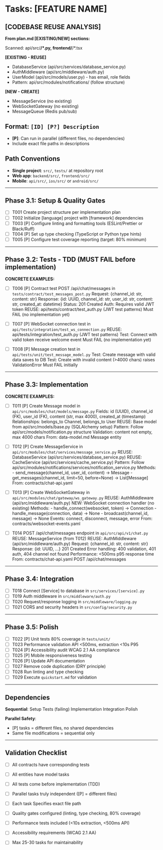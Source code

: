 ﻿# Tasks: [FEATURE NAME]

## [CODEBASE REUSE ANALYSIS]

**From plan.md [EXISTING/NEW] sections:**

Scanned: api/src/**/*.py, frontend/**/*.tsx

**[EXISTING - REUSE]**
-  DatabaseService (api/src/services/database_service.py)
-  AuthMiddleware (api/src/middleware/auth.py)
-  UserModel (api/src/models/user.py) - has email, role fields
-  Pattern: api/src/modules/notifications/ (follow structure)

**[NEW - CREATE]**
-  MessageService (no existing)
-  WebSocketGateway (no existing)
-  MessageQueue (Redis pub/sub)

## Format: `[ID] [P?] Description`
- **[P]**: Can run in parallel (different files, no dependencies)
- Include exact file paths in descriptions

## Path Conventions
- **Single project**: `src/`, `tests/` at repository root
- **Web app**: `backend/src/`, `frontend/src/`
- **Mobile**: `api/src/`, `ios/src/` or `android/src/`

---

## Phase 3.1: Setup & Quality Gates

- [ ] T001 Create project structure per implementation plan
- [ ] T002 Initialize [language] project with [framework] dependencies
- [ ] T003 [P] Configure linting and formatting tools (ESLint/Prettier or Black/Ruff)
- [ ] T004 [P] Set up type checking (TypeScript or Python type hints)
- [ ] T005 [P] Configure test coverage reporting (target: 80% minimum)

---

## Phase 3.2: Tests - TDD (MUST FAIL before implementation)

**CONCRETE EXAMPLES:**

- [ ] T006 [P] Contract test POST /api/chat/messages in `tests/contract/test_messages_post.py`
      Request: {channel_id: str, content: str}
      Response: {id: UUID, channel_id: str, user_id: str, content: str, created_at: datetime}
      Status: 201 Created
      Auth: Requires valid JWT token
      REUSE: api/tests/contract/test_auth.py (JWT test patterns)
      Must FAIL (no implementation yet)

- [ ] T007 [P] WebSocket connection test in `api/tests/integration/test_ws_connection.py`
      REUSE: api/tests/integration/test_auth.py (JWT test patterns)
      Test: Connect with valid token  receive welcome event
      Must FAIL (no implementation yet)

- [ ] T008 [P] Message creation test in `api/tests/unit/test_message_model.py`
      Test: Create message with valid data  saves to DB
      Test: Create with invalid content (>4000 chars)  raises ValidationError
      Must FAIL initially

---

## Phase 3.3: Implementation

**CONCRETE EXAMPLES:**

- [ ] T011 [P] Create Message model in `api/src/modules/chat/models/message.py`
      Fields: id (UUID), channel_id (FK), user_id (FK), content (str, max 4000), created_at (timestamp)
      Relationships: belongs_to Channel, belongs_to User
      REUSE: Base model from api/src/models/base.py (SQLAlchemy setup)
      Pattern: Follow api/src/models/notification.py structure
      Validation: content not empty, max 4000 chars
      From: data-model.md Message entity

- [ ] T012 [P] Create MessageService in `api/src/modules/chat/services/message_service.py`
      REUSE: DatabaseService (api/src/services/database_service.py)
      REUSE: CacheService (api/src/services/cache_service.py)
      Pattern: Follow api/src/modules/notifications/services/notification_service.py
      Methods:
        - send_message(channel_id, user_id, content) -> Message
        - get_messages(channel_id, limit=50, before=None) -> List[Message]
      From: contracts/chat-api.yaml

- [ ] T013 [P] Create WebSocketGateway in `api/src/modules/chat/gateway/ws_gateway.py`
      REUSE: AuthMiddleware (api/src/middleware/auth.py)
      NEW: WebSocket connection handler (no existing)
      Methods:
        - handle_connect(websocket, token) -> Connection
        - handle_message(connection, data) -> None
        - broadcast(channel_id, message) -> None
      Events: connect, disconnect, message, error
      From: contracts/websocket-events.yaml

- [ ] T014 POST /api/chat/messages endpoint in `api/src/api/v1/chat.py`
      REUSE: MessageService (from T012)
      REUSE: AuthMiddleware (api/src/middleware/auth.py)
      Request: {channel_id: str, content: str}
      Response: {id: UUID, ...} 201 Created
      Error handling: 400 validation, 401 auth, 404 channel not found
      Performance: <500ms p95 response time
      From: contracts/chat-api.yaml POST /api/chat/messages

---

## Phase 3.4: Integration

- [ ] T018 Connect [Service] to database in `src/services/[service].py`
- [ ] T019 Auth middleware in `src/middleware/auth.py`
- [ ] T020 Request/response logging in `src/middleware/logging.py`
- [ ] T021 CORS and security headers in `src/config/security.py`

---

## Phase 3.5: Polish

- [ ] T022 [P] Unit tests 80% coverage in `tests/unit/`
- [ ] T023 Performance validation API <500ms, extraction <10s P95
- [ ] T024 [P] Accessibility audit WCAG 2.1 AA compliance
- [ ] T025 [P] Mobile responsiveness testing
- [ ] T026 [P] Update API documentation
- [ ] T027 Remove code duplication (DRY principle)
- [ ] T028 Run linting and type checking
- [ ] T029 Execute `quickstart.md` for validation

---

## Dependencies

**Sequential**: Setup  Tests (failing)  Implementation  Integration  Polish

**Parallel Safety**:
- [P] tasks = different files, no shared dependencies
- Same file modifications = sequential only

---

## Validation Checklist

- [ ] All contracts have corresponding tests
- [ ] All entities have model tasks
- [ ] All tests come before implementation (TDD)
- [ ] Parallel tasks truly independent ([P] = different files)
- [ ] Each task Specifies exact file path
- [ ] Quality gates configured (linting, type checking, 80% coverage)
- [ ] Performance tests included (<10s extraction, <500ms API)
- [ ] Accessibility requirements (WCAG 2.1 AA)
- [ ] Max 25-30 tasks for maintainability

